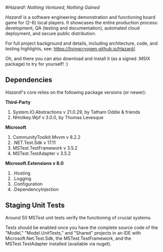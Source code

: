 #*Hazard!: Nothing Ventured, Nothing Gained*

*Hazard!* is a software engineering demonstration and functioning board game for (2-6) local players. 
It showcases the entire production process: development, QA (testing and documentation), automated cloud deployment, and secure public distribution.

For full project background and details, including architecture, code, and testing highlights, see: https://livingcryogen.github.io/Hazard/.

Oh, and there you can also download and install it (as a signed .MSIX package) to try for yourself!  :)

## Dependencies
*Hazard!*'s core relies on the following package versions (or newer):

**Third-Party**
1. System.IO.Abstractions v 21.0.29, by Tatham Oddie & friends
2. NHotkey.Wpf v 3.0.0, by Thomas Levesque

**Microsoft**
1. CommunityToolkit.Mvvm v 8.2.2
2. .NET.Test.Sdk v 17.11
3. MSTest.TestFramework v 3.5.2
4. MSTest.TestAdapter v 3.5.2

**Microsoft.Extensions v 8.0**
1. .Hosting
2. .Logging
3. .Configuration
4. .DependencyInjection

## Staging Unit Tests
Around 50 MSTest unit tests verify the functioning of crucial systems.

Tests should be enabled once you have the complete source code of the "Model," "Model.UnitTests," and "Shared" projects in an IDE with Microsoft.Net.Test.Sdk, the MSTest.TestFramework, and the MSTest.TestAdapter installed (available via nuget).


